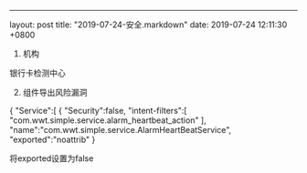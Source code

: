 ---
layout: post
title:  "2019-07-24-安全.markdown"
date:   2019-07-24 12:11:30 +0800

1. 机构

银行卡检测中心 

2. 组件导出风险漏洞

{
"Service":[
 {
 "Security":false,
 "intent-filters":[
 "com.wwt.simple.service.alarm_heartbeat_action"
 ],
 "name":"com.wwt.simple.service.AlarmHeartBeatService",
 "exported":"noattrib"
 }

将exported设置为false



